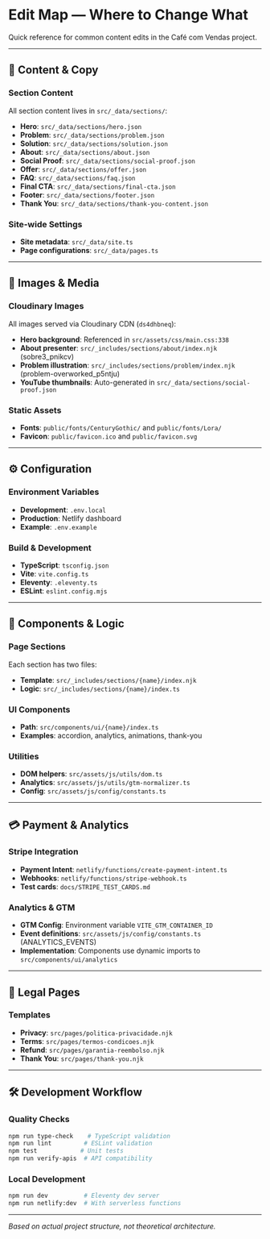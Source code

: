 # Edit Map — Where to Change What

Quick reference for common content edits in the Café com Vendas project.

---

## 📝 Content & Copy

### Section Content
All section content lives in `src/_data/sections/`:

- **Hero**: `src/_data/sections/hero.json`
- **Problem**: `src/_data/sections/problem.json` 
- **Solution**: `src/_data/sections/solution.json`
- **About**: `src/_data/sections/about.json`
- **Social Proof**: `src/_data/sections/social-proof.json`
- **Offer**: `src/_data/sections/offer.json`
- **FAQ**: `src/_data/sections/faq.json`
- **Final CTA**: `src/_data/sections/final-cta.json`
- **Footer**: `src/_data/sections/footer.json`
- **Thank You**: `src/_data/sections/thank-you-content.json`

### Site-wide Settings
- **Site metadata**: `src/_data/site.ts`
- **Page configurations**: `src/_data/pages.ts`

---

## 🎨 Images & Media

### Cloudinary Images
All images served via Cloudinary CDN (`ds4dhbneq`):

- **Hero background**: Referenced in `src/assets/css/main.css:338`
- **About presenter**: `src/_includes/sections/about/index.njk` (sobre3_pnikcv)
- **Problem illustration**: `src/_includes/sections/problem/index.njk` (problem-overworked_p5ntju)
- **YouTube thumbnails**: Auto-generated in `src/_data/sections/social-proof.json`

### Static Assets
- **Fonts**: `public/fonts/CenturyGothic/` and `public/fonts/Lora/`
- **Favicon**: `public/favicon.ico` and `public/favicon.svg`

---

## ⚙️ Configuration

### Environment Variables
- **Development**: `.env.local` 
- **Production**: Netlify dashboard
- **Example**: `.env.example`

### Build & Development
- **TypeScript**: `tsconfig.json`
- **Vite**: `vite.config.ts`
- **Eleventy**: `.eleventy.ts`
- **ESLint**: `eslint.config.mjs`

---

## 🔧 Components & Logic

### Page Sections
Each section has two files:
- **Template**: `src/_includes/sections/{name}/index.njk`
- **Logic**: `src/_includes/sections/{name}/index.ts`

### UI Components
- **Path**: `src/components/ui/{name}/index.ts`
- **Examples**: accordion, analytics, animations, thank-you

### Utilities
- **DOM helpers**: `src/assets/js/utils/dom.ts`
- **Analytics**: `src/assets/js/utils/gtm-normalizer.ts`
- **Config**: `src/assets/js/config/constants.ts`

---

## 💳 Payment & Analytics

### Stripe Integration
- **Payment Intent**: `netlify/functions/create-payment-intent.ts`
- **Webhooks**: `netlify/functions/stripe-webhook.ts`
- **Test cards**: `docs/STRIPE_TEST_CARDS.md`

### Analytics & GTM
- **GTM Config**: Environment variable `VITE_GTM_CONTAINER_ID`
- **Event definitions**: `src/assets/js/config/constants.ts` (ANALYTICS_EVENTS)
- **Implementation**: Components use dynamic imports to `src/components/ui/analytics`

---

## 📄 Legal Pages

### Templates
- **Privacy**: `src/pages/politica-privacidade.njk`
- **Terms**: `src/pages/termos-condicoes.njk` 
- **Refund**: `src/pages/garantia-reembolso.njk`
- **Thank You**: `src/pages/thank-you.njk`

---

## 🛠️ Development Workflow

### Quality Checks
```bash
npm run type-check    # TypeScript validation
npm run lint         # ESLint validation
npm test            # Unit tests
npm run verify-apis  # API compatibility
```

### Local Development
```bash
npm run dev          # Eleventy dev server
npm run netlify:dev  # With serverless functions
```

---

*Based on actual project structure, not theoretical architecture.*